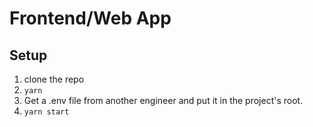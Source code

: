 # Frontend/Web App

## Setup

1. clone the repo
2. `yarn`
3. Get a .env file from another engineer and put it in the project's root.
4. `yarn start`
